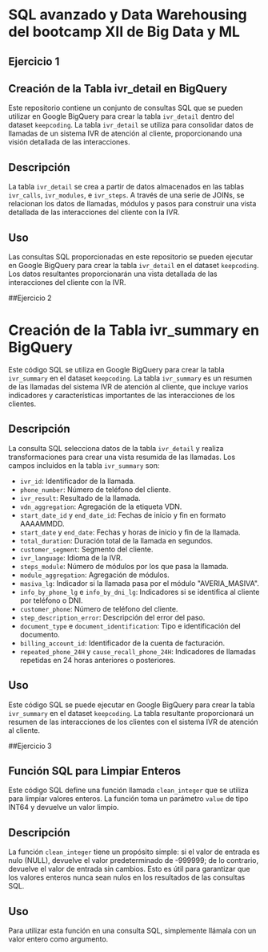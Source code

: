# SQL avanzado y Data Warehousing del bootcamp XII de Big Data y ML

<h2>Ejercicio 1 </h2>

## Creación de la Tabla ivr_detail en BigQuery

Este repositorio contiene un conjunto de consultas SQL que se pueden utilizar en Google BigQuery para crear la tabla `ivr_detail` dentro del dataset `keepcoding`. La tabla `ivr_detail` se utiliza para consolidar datos de llamadas de un sistema IVR de atención al cliente, proporcionando una visión detallada de las interacciones.

## Descripción

La tabla `ivr_detail` se crea a partir de datos almacenados en las tablas `ivr_calls`, `ivr_modules`, e `ivr_steps`. A través de una serie de JOINs, se relacionan los datos de llamadas, módulos y pasos para construir una vista detallada de las interacciones del cliente con la IVR.

## Uso

Las consultas SQL proporcionadas en este repositorio se pueden ejecutar en Google BigQuery para crear la tabla `ivr_detail` en el dataset `keepcoding`. Los datos resultantes proporcionarán una vista detallada de las interacciones del cliente con la IVR.

##Ejercicio 2

# Creación de la Tabla ivr_summary en BigQuery

Este código SQL se utiliza en Google BigQuery para crear la tabla `ivr_summary` en el dataset `keepcoding`. La tabla `ivr_summary` es un resumen de las llamadas del sistema IVR de atención al cliente, que incluye varios indicadores y características importantes de las interacciones de los clientes.

## Descripción

La consulta SQL selecciona datos de la tabla `ivr_detail` y realiza transformaciones para crear una vista resumida de las llamadas. Los campos incluidos en la tabla `ivr_summary` son:

- `ivr_id`: Identificador de la llamada.
- `phone_number`: Número de teléfono del cliente.
- `ivr_result`: Resultado de la llamada.
- `vdn_aggregation`: Agregación de la etiqueta VDN.
- `start_date_id` y `end_date_id`: Fechas de inicio y fin en formato AAAAMMDD.
- `start_date` y `end_date`: Fechas y horas de inicio y fin de la llamada.
- `total_duration`: Duración total de la llamada en segundos.
- `customer_segment`: Segmento del cliente.
- `ivr_language`: Idioma de la IVR.
- `steps_module`: Número de módulos por los que pasa la llamada.
- `module_aggregation`: Agregación de módulos.
- `masiva_lg`: Indicador si la llamada pasa por el módulo "AVERIA_MASIVA".
- `info_by_phone_lg` e `info_by_dni_lg`: Indicadores si se identifica al cliente por teléfono o DNI.
- `customer_phone`: Número de teléfono del cliente.
- `step_description_error`: Descripción del error del paso.
- `document_type` e `document_identification`: Tipo e identificación del documento.
- `billing_account_id`: Identificador de la cuenta de facturación.
- `repeated_phone_24H` y `cause_recall_phone_24H`: Indicadores de llamadas repetidas en 24 horas anteriores o posteriores.

## Uso

Este código SQL se puede ejecutar en Google BigQuery para crear la tabla `ivr_summary` en el dataset `keepcoding`. La tabla resultante proporcionará un resumen de las interacciones de los clientes con el sistema IVR de atención al cliente.

##Ejercicio 3

## Función SQL para Limpiar Enteros

Este código SQL define una función llamada `clean_integer` que se utiliza para limpiar valores enteros. La función toma un parámetro `value` de tipo INT64 y devuelve un valor limpio.

## Descripción

La función `clean_integer` tiene un propósito simple: si el valor de entrada es nulo (NULL), devuelve el valor predeterminado de -999999; de lo contrario, devuelve el valor de entrada sin cambios. Esto es útil para garantizar que los valores enteros nunca sean nulos en los resultados de las consultas SQL.

## Uso

Para utilizar esta función en una consulta SQL, simplemente llámala con un valor entero como argumento.

